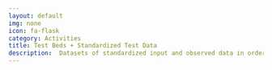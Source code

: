 ```yaml
---
layout: default
img: none
icon: fa-flask
category: Activities
title: Test Beds + Standardized Test Data 
description:  Datasets of standardized input and observed data in order to facilitate the testing of and compare the performance of various algorithms, approaches, or parameters.
---
```


